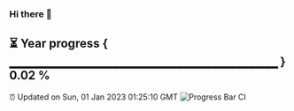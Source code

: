 ### Hi there 👋
⏳ Year progress { ▁▁▁▁▁▁▁▁▁▁▁▁▁▁▁▁▁▁▁▁▁▁▁▁▁▁▁▁▁▁ } 0.02 %
---
⏰ Updated on Sun, 01 Jan 2023 01:25:10 GMT
![Progress Bar CI](https://github.com/liununu/liununu/workflows/Progress%20Bar%20CI/badge.svg)
